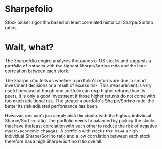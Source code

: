 # Sharpefolio

Stock picker algorithm based on least correlated historical Sharpe/Sortino ratios.

# Wait, what?

The Sharpefolio engine analyses thousands of US stocks and suggests a portfolio of n stocks with the highest Sharpe/Sortino ratio and the least correlation between each stock. 

The Sharpe ratio tells us whether a portfolio's returns are due to smart investment decisions or a result of excess risk. This measurement is very useful because although one portfolio can reap higher returns than its peers, it is only a good investment if those higher returns do not come with too much additional risk. The greater a portfolio's Sharpe/Sortino ratio, the better its risk-adjusted performance has been. 

However, one can't just simply pick the stocks with the highest individual Sharpe/Sortino ratio. The portfolio needs to balanced by picking the stocks that have the least correlation with each other to reduce the risk of negative macro-economic changes. A portfolio with stocks that have a high individual Sharpe/Sortino ratio and a low correlation between each stock therefore has a high Sharpe/Sortino ratio overall. 